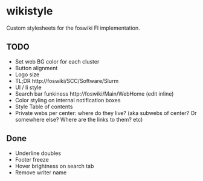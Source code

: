 # wikistyle
Custom stylesheets for the foswiki FI implementation. 

## TODO
- Set web BG color for each cluster
- Button alignment
- Logo size
- TL;DR http://foswiki/SCC/Software/Slurm
- Ul / li style
- Search bar funkiness http://foswiki/Main/WebHome (edit inline)
- Color styling on internal notification boxes
- Style Table of contents
- Private webs per center: where do they live? (aka subwebs of center? Or somewhere else? Where are the links to them? etc)

## Done
- Underline doubles
- Footer freeze
- Hover brightness on search tab
- Remove writer name
